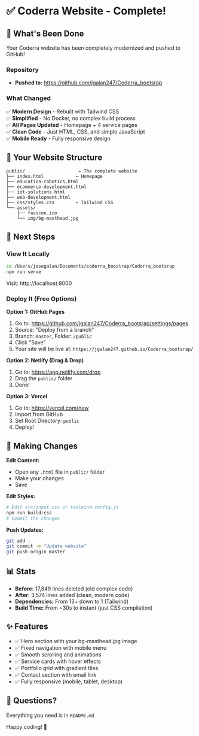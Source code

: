 # ✅ Coderra Website - Complete!

## 🎉 What's Been Done

Your Coderra website has been completely modernized and pushed to GitHub!

### Repository
- **Pushed to:** https://github.com/jgalan247/Coderra_bootsrap

### What Changed
✅ **Modern Design** - Rebuilt with Tailwind CSS  
✅ **Simplified** - No Docker, no complex build process  
✅ **All Pages Updated** - Homepage + 4 service pages  
✅ **Clean Code** - Just HTML, CSS, and simple JavaScript  
✅ **Mobile Ready** - Fully responsive design  

## 📁 Your Website Structure

```
public/                    ← The complete website
├── index.html            ← Homepage
├── education-robotics.html
├── ecommerce-development.html
├── iot-solutions.html
├── web-development.html
├── css/styles.css        ← Tailwind CSS
└── assets/
    ├── favicon.ico
    └── img/bg-masthead.jpg
```

## 🚀 Next Steps

### View It Locally
```bash
cd /Users/josegalan/Documents/coderra_boostrap/Coderra_bootsrap
npm run serve
```
Visit: http://localhost:8000

### Deploy It (Free Options)

**Option 1: GitHub Pages**
1. Go to: https://github.com/jgalan247/Coderra_bootsrap/settings/pages
2. Source: "Deploy from a branch"
3. Branch: `master`, Folder: `/public`
4. Click "Save"
5. Your site will be live at: `https://jgalan247.github.io/Coderra_bootsrap/`

**Option 2: Netlify (Drag & Drop)**
1. Go to: https://app.netlify.com/drop
2. Drag the `public/` folder
3. Done!

**Option 3: Vercel**
1. Go to: https://vercel.com/new
2. Import from GitHub
3. Set Root Directory: `public`
4. Deploy!

## 🎨 Making Changes

**Edit Content:**
- Open any `.html` file in `public/` folder
- Make your changes
- Save

**Edit Styles:**
```bash
# Edit src/input.css or tailwind.config.js
npm run build:css
# Commit the changes
```

**Push Updates:**
```bash
git add .
git commit -m "Update website"
git push origin master
```

## 📊 Stats

- **Before:** 17,849 lines deleted (old complex code)
- **After:** 3,574 lines added (clean, modern code)
- **Dependencies:** From 13+ down to 1 (Tailwind)
- **Build Time:** From ~30s to instant (just CSS compilation)

## ✨ Features

- ✅ Hero section with your bg-masthead.jpg image
- ✅ Fixed navigation with mobile menu
- ✅ Smooth scrolling and animations
- ✅ Service cards with hover effects
- ✅ Portfolio grid with gradient tiles
- ✅ Contact section with email link
- ✅ Fully responsive (mobile, tablet, desktop)

## 📧 Questions?

Everything you need is in `README.md`

Happy coding! 🚀
